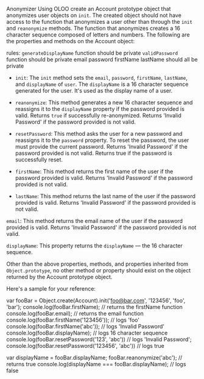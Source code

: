 Anonymizer
Using OLOO create an Account prototype object that anonymizes user objects on 
`init`. The created object should not have access to the function that 
anonymizes a user other than through the `init` and `reanonymize` methods. The 
function that anonymizes creates a 16 character sequence composed of letters and
 numbers. The following are the properties and methods on the Account object:

rules:
`generateDisplayName` function should be private
`validPassword` function should be private
email
password
firstName
lastName
should all be private

- `init`: The `init` method sets the `email`, `password`, `firstName`, 
`lastName`, and `displayName` of `user`. The `displayName` is a 16 character 
sequence generated for the user. It's used as the display name of a user.

- `reanonymize`: This method generates a new 16 character sequence and reassigns 
it to the `displayName` property if the password provided is valid. Returns 
`true` if successfully re-anonymized. Returns 'Invalid Password' if the password
 provided is not valid.

- `resetPassword`: This method asks the user for a new password and reassigns it
 to the `password` property. To reset the password, the user must provide the 
 current password. Returns 'Invalid Password' if the password provided is not 
 valid. Returns true if the password is successfully reset.

- `firstName`: This method returns the first name of the user if the password 
provided is valid. Returns 'Invalid Password' if the password provided is not 
valid.

- `lastName`: This method returns the last name of the user if the password 
provided is valid. Returns 'Invalid Password' if the password provided is not 
valid.

`email`: This method returns the email name of the user if the password provided
 is valid. Returns 'Invalid Password' if the password provided is not valid.

`displayName`: This property returns the `displayName` — the 16 character 
sequence.

Other than the above properties, methods, and properties inherited from 
`Object.prototype`, no other method or property should exist on the object 
returned by the Account prototype object.

Here's a sample for your reference:

var fooBar = Object.create(Account).init('foo@bar.com', '123456', 'foo', 'bar');
console.log(fooBar.firstName);                     // returns the firstName function
console.log(fooBar.email);                         // returns the email function
console.log(fooBar.firstName('123456'));           // logs 'foo'
console.log(fooBar.firstName('abc'));              // logs 'Invalid Password'
console.log(fooBar.displayName);                   // logs 16 character sequence
console.log(fooBar.resetPassword('123', 'abc'))    // logs 'Invalid Password';
console.log(fooBar.resetPassword('123456', 'abc')) // logs true

var displayName = fooBar.displayName;
fooBar.reanonymize('abc');                         // returns true
console.log(displayName === fooBar.displayName);   // logs false